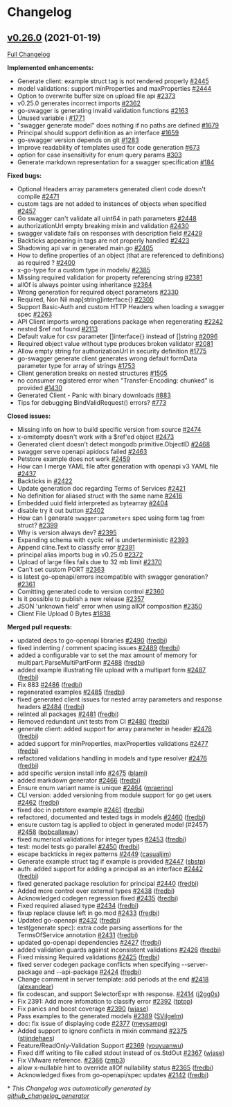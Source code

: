 # Changelog

## [v0.26.0](https://github.com/ianchen0119/go-swagger/tree/v0.26.0) (2021-01-19)

[Full Changelog](https://github.com/ianchen0119/go-swagger/compare/v0.25.0...v0.26.0)

**Implemented enhancements:**

- Generate client: example struct tag is not rendered properly [\#2445](https://github.com/ianchen0119/go-swagger/issues/2445)
- model validations: support minProperties and maxProperties [\#2444](https://github.com/ianchen0119/go-swagger/issues/2444)
- Option to overwrite buffer size on upload file api  [\#2373](https://github.com/ianchen0119/go-swagger/issues/2373)
- v0.25.0 generates incorrect imports [\#2362](https://github.com/ianchen0119/go-swagger/issues/2362)
- go-swagger is generating invalid validation functions [\#2163](https://github.com/ianchen0119/go-swagger/issues/2163)
- Unused variable i [\#1771](https://github.com/ianchen0119/go-swagger/issues/1771)
- "swagger generate model" does nothing if no paths are defined [\#1679](https://github.com/ianchen0119/go-swagger/issues/1679)
- Principal should support definition as an interface [\#1659](https://github.com/ianchen0119/go-swagger/issues/1659)
- go-swagger version depends on git [\#1283](https://github.com/ianchen0119/go-swagger/issues/1283)
- Improve readability of templates used for code generation [\#673](https://github.com/ianchen0119/go-swagger/issues/673)
- option for case insensitivity for enum query params [\#303](https://github.com/ianchen0119/go-swagger/issues/303)
- Generate markdown representation for a swagger specification [\#184](https://github.com/ianchen0119/go-swagger/issues/184)

**Fixed bugs:**

- Optional Headers array parameters generated client code doesn't compile [\#2471](https://github.com/ianchen0119/go-swagger/issues/2471)
- custom tags are not added to instances of objects when specified [\#2457](https://github.com/ianchen0119/go-swagger/issues/2457)
- Go swagger can't validate all uint64 in path parameters [\#2448](https://github.com/ianchen0119/go-swagger/issues/2448)
- authorizationUrl empty breaking mixin and validation [\#2430](https://github.com/ianchen0119/go-swagger/issues/2430)
- swagger validate fails on responses with description field [\#2429](https://github.com/ianchen0119/go-swagger/issues/2429)
- Backticks appearing in tags are not properly handled [\#2423](https://github.com/ianchen0119/go-swagger/issues/2423)
- Shadowing api var in generated main.go [\#2405](https://github.com/ianchen0119/go-swagger/issues/2405)
- How to define properties of an object \(that are referenced to definitions\) as required ? [\#2400](https://github.com/ianchen0119/go-swagger/issues/2400)
- x-go-type for a custom type in models/ [\#2385](https://github.com/ianchen0119/go-swagger/issues/2385)
- Missing required validation for property referencing string [\#2381](https://github.com/ianchen0119/go-swagger/issues/2381)
- allOf is always pointer using inheritance [\#2364](https://github.com/ianchen0119/go-swagger/issues/2364)
- Wrong generation for required object parameters [\#2330](https://github.com/ianchen0119/go-swagger/issues/2330)
- Required, Non Nil map\[string\]interface{} [\#2300](https://github.com/ianchen0119/go-swagger/issues/2300)
- Support Basic-Auth and custom HTTP Headers when loading a swagger spec [\#2263](https://github.com/ianchen0119/go-swagger/issues/2263)
- API Client imports wrong operations package when regenerating [\#2242](https://github.com/ianchen0119/go-swagger/issues/2242)
- nested  $ref not found [\#2113](https://github.com/ianchen0119/go-swagger/issues/2113)
- Default value for csv parameter \[\]interface{} instead of \[\]string [\#2096](https://github.com/ianchen0119/go-swagger/issues/2096)
- Required object value without type produces broken validator [\#2081](https://github.com/ianchen0119/go-swagger/issues/2081)
- Allow empty string for authorizationUrl in security definition [\#1775](https://github.com/ianchen0119/go-swagger/issues/1775)
- go-swagger generate client generates wrong default formData parameter type for array of strings [\#1753](https://github.com/ianchen0119/go-swagger/issues/1753)
- Client generation breaks on nested structures [\#1505](https://github.com/ianchen0119/go-swagger/issues/1505)
- no consumer registered error when "Transfer-Encoding: chunked" is provided [\#1430](https://github.com/ianchen0119/go-swagger/issues/1430)
- Generated Client - Panic with binary downloads [\#883](https://github.com/ianchen0119/go-swagger/issues/883)
- Tips for debugging BindValidRequest\(\) errors? [\#773](https://github.com/ianchen0119/go-swagger/issues/773)

**Closed issues:**

- Missing info on how to build specific version from source [\#2474](https://github.com/ianchen0119/go-swagger/issues/2474)
- x-omitempty doesn't work with a $ref'ed object [\#2473](https://github.com/ianchen0119/go-swagger/issues/2473)
- Generated client doesn't detect mongodb primitive.ObjectID [\#2468](https://github.com/ianchen0119/go-swagger/issues/2468)
- swagger serve openapi apidocs failed [\#2463](https://github.com/ianchen0119/go-swagger/issues/2463)
- Petstore example does not work [\#2459](https://github.com/ianchen0119/go-swagger/issues/2459)
- How can I merge YAML file after generation with openapi v3 YAML file [\#2437](https://github.com/ianchen0119/go-swagger/issues/2437)
- Backticks in  [\#2422](https://github.com/ianchen0119/go-swagger/issues/2422)
- Update generation doc regarding Terms of Services [\#2421](https://github.com/ianchen0119/go-swagger/issues/2421)
- No definition for aliased struct with the same name [\#2416](https://github.com/ianchen0119/go-swagger/issues/2416)
- Embedded uuid field interpreted as bytearray [\#2404](https://github.com/ianchen0119/go-swagger/issues/2404)
- disable try it out button [\#2402](https://github.com/ianchen0119/go-swagger/issues/2402)
- How can I generate `swagger:parameters` spec using form tag from struct? [\#2399](https://github.com/ianchen0119/go-swagger/issues/2399)
- Why is version always dev? [\#2395](https://github.com/ianchen0119/go-swagger/issues/2395)
- Expanding schema with cyclic ref is underterministic [\#2393](https://github.com/ianchen0119/go-swagger/issues/2393)
- Append cline.Text  to classify error [\#2391](https://github.com/ianchen0119/go-swagger/issues/2391)
- principal alias imports bug in v0.25.0 [\#2372](https://github.com/ianchen0119/go-swagger/issues/2372)
- Upload of large files fails due to 32 mb limit [\#2370](https://github.com/ianchen0119/go-swagger/issues/2370)
- Can't set custom PORT [\#2363](https://github.com/ianchen0119/go-swagger/issues/2363)
- is latest go-openapi/errors incompatible with swagger generation? [\#2361](https://github.com/ianchen0119/go-swagger/issues/2361)
- Comitting generated code to version control [\#2360](https://github.com/ianchen0119/go-swagger/issues/2360)
- Is it possible to publish a new release [\#2357](https://github.com/ianchen0119/go-swagger/issues/2357)
- JSON 'unknown field' error when using allOf composition [\#2350](https://github.com/ianchen0119/go-swagger/issues/2350)
- Client File Upload 0 Bytes [\#1838](https://github.com/ianchen0119/go-swagger/issues/1838)

**Merged pull requests:**

- updated deps to go-openapi libraries [\#2490](https://github.com/ianchen0119/go-swagger/pull/2490) ([fredbi](https://github.com/fredbi))
- fixed indenting / comment spacing issues [\#2489](https://github.com/ianchen0119/go-swagger/pull/2489) ([fredbi](https://github.com/fredbi))
- added a configurable var to set the max amount of memory for multipart.ParseMultiPartForm [\#2488](https://github.com/ianchen0119/go-swagger/pull/2488) ([fredbi](https://github.com/fredbi))
- added example illustrating file upload with a multipart form [\#2487](https://github.com/ianchen0119/go-swagger/pull/2487) ([fredbi](https://github.com/fredbi))
- Fix 883 [\#2486](https://github.com/ianchen0119/go-swagger/pull/2486) ([fredbi](https://github.com/fredbi))
- regenerated examples [\#2485](https://github.com/ianchen0119/go-swagger/pull/2485) ([fredbi](https://github.com/fredbi))
- fixed generated client issues for nested array parameters and response headers [\#2484](https://github.com/ianchen0119/go-swagger/pull/2484) ([fredbi](https://github.com/fredbi))
- relinted all packages [\#2481](https://github.com/ianchen0119/go-swagger/pull/2481) ([fredbi](https://github.com/fredbi))
- Removed redundant unit tests from CI [\#2480](https://github.com/ianchen0119/go-swagger/pull/2480) ([fredbi](https://github.com/fredbi))
- generate client: added support for array parameter in header [\#2478](https://github.com/ianchen0119/go-swagger/pull/2478) ([fredbi](https://github.com/fredbi))
- added support for minProperties, maxProperties validations [\#2477](https://github.com/ianchen0119/go-swagger/pull/2477) ([fredbi](https://github.com/fredbi))
- refactored validations handling in models and type resolver [\#2476](https://github.com/ianchen0119/go-swagger/pull/2476) ([fredbi](https://github.com/fredbi))
- add specific version install info [\#2475](https://github.com/ianchen0119/go-swagger/pull/2475) ([blami](https://github.com/blami))
- added markdown generator [\#2466](https://github.com/ianchen0119/go-swagger/pull/2466) ([fredbi](https://github.com/fredbi))
- Ensure enum variant name is unique [\#2464](https://github.com/ianchen0119/go-swagger/pull/2464) ([mraerino](https://github.com/mraerino))
- CLI version: added versioning from module support for go get users [\#2462](https://github.com/ianchen0119/go-swagger/pull/2462) ([fredbi](https://github.com/fredbi))
- fixed doc in petstore example [\#2461](https://github.com/ianchen0119/go-swagger/pull/2461) ([fredbi](https://github.com/fredbi))
- refactored, documented and tested tags in models [\#2460](https://github.com/ianchen0119/go-swagger/pull/2460) ([fredbi](https://github.com/fredbi))
- ensure custom tag is applied to object in generated model \(\#2457\) [\#2458](https://github.com/ianchen0119/go-swagger/pull/2458) ([bobcallaway](https://github.com/bobcallaway))
- fixed numerical validations for integer types [\#2453](https://github.com/ianchen0119/go-swagger/pull/2453) ([fredbi](https://github.com/fredbi))
- test: model tests go parallel [\#2450](https://github.com/ianchen0119/go-swagger/pull/2450) ([fredbi](https://github.com/fredbi))
- escape backticks in regex patterns [\#2449](https://github.com/ianchen0119/go-swagger/pull/2449) ([casualjim](https://github.com/casualjim))
- Generate example struct tag if example is provided [\#2447](https://github.com/ianchen0119/go-swagger/pull/2447) ([sbstp](https://github.com/sbstp))
- auth: added support for adding a principal as an interface  [\#2442](https://github.com/ianchen0119/go-swagger/pull/2442) ([fredbi](https://github.com/fredbi))
- fixed generated package resolution for principal [\#2440](https://github.com/ianchen0119/go-swagger/pull/2440) ([fredbi](https://github.com/fredbi))
- Added more control over external types [\#2438](https://github.com/ianchen0119/go-swagger/pull/2438) ([fredbi](https://github.com/fredbi))
- Acknowledged codegen regression fixed [\#2435](https://github.com/ianchen0119/go-swagger/pull/2435) ([fredbi](https://github.com/fredbi))
- Fixed required aliased type [\#2434](https://github.com/ianchen0119/go-swagger/pull/2434) ([fredbi](https://github.com/fredbi))
- fixup replace clause left in go.mod [\#2433](https://github.com/ianchen0119/go-swagger/pull/2433) ([fredbi](https://github.com/fredbi))
- Updated go-openapi [\#2432](https://github.com/ianchen0119/go-swagger/pull/2432) ([fredbi](https://github.com/fredbi))
- test\(generate spec\): extra code parsing assertions for the TermsOfService annotation [\#2431](https://github.com/ianchen0119/go-swagger/pull/2431) ([fredbi](https://github.com/fredbi))
- updated go-openapi dependencies [\#2427](https://github.com/ianchen0119/go-swagger/pull/2427) ([fredbi](https://github.com/fredbi))
- added validation guards against inconsistent validations [\#2426](https://github.com/ianchen0119/go-swagger/pull/2426) ([fredbi](https://github.com/fredbi))
- Fixed missing Required validations [\#2425](https://github.com/ianchen0119/go-swagger/pull/2425) ([fredbi](https://github.com/fredbi))
- fixed server codegen package conflicts when specifying --server-package and --api-package [\#2424](https://github.com/ianchen0119/go-swagger/pull/2424) ([fredbi](https://github.com/fredbi))
- Change comment in server template: add periods at the end [\#2418](https://github.com/ianchen0119/go-swagger/pull/2418) ([alexandear](https://github.com/alexandear))
- fix codescan, and support SelectorExpr with response. [\#2414](https://github.com/ianchen0119/go-swagger/pull/2414) ([j2gg0s](https://github.com/j2gg0s))
- Fix 2391: Add more infomation to classify error [\#2392](https://github.com/ianchen0119/go-swagger/pull/2392) ([tptpp](https://github.com/tptpp))
- Fix panics and boost coverage [\#2390](https://github.com/ianchen0119/go-swagger/pull/2390) ([wjase](https://github.com/wjase))
- Pass examples to the generated models [\#2389](https://github.com/ianchen0119/go-swagger/pull/2389) ([SVilgelm](https://github.com/SVilgelm))
- doc: fix issue of displaying code [\#2377](https://github.com/ianchen0119/go-swagger/pull/2377) ([meysampg](https://github.com/meysampg))
- Added support to ignore conflicts in mixin command [\#2375](https://github.com/ianchen0119/go-swagger/pull/2375) ([stijndehaes](https://github.com/stijndehaes))
- Feature/ReadOnly-Validation Support [\#2369](https://github.com/ianchen0119/go-swagger/pull/2369) ([youyuanwu](https://github.com/youyuanwu))
- Fixed diff writing to file called stdout instead of os.StdOut [\#2367](https://github.com/ianchen0119/go-swagger/pull/2367) ([wjase](https://github.com/wjase))
- Fix VMware reference. [\#2366](https://github.com/ianchen0119/go-swagger/pull/2366) ([zmb3](https://github.com/zmb3))
- allow x-nullable hint to override allOf nullability status [\#2365](https://github.com/ianchen0119/go-swagger/pull/2365) ([fredbi](https://github.com/fredbi))
- Acknowledged fixes from go-openapi/spec updates [\#2142](https://github.com/ianchen0119/go-swagger/pull/2142) ([fredbi](https://github.com/fredbi))



\* *This Changelog was automatically generated by [github_changelog_generator](https://github.com/github-changelog-generator/github-changelog-generator)*
